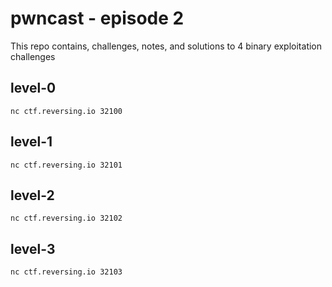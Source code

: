 
# pwncast - episode 2
This repo contains, challenges, notes, and solutions to 4
binary exploitation challenges

## level-0
```
nc ctf.reversing.io 32100
```

## level-1
```
nc ctf.reversing.io 32101
```

## level-2
```
nc ctf.reversing.io 32102
```

## level-3
```
nc ctf.reversing.io 32103
```
